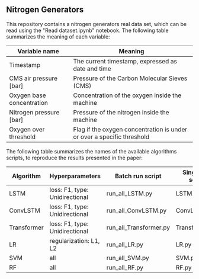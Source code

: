 ## Nitrogen Generators
This repository contains a nitrogen generators real data set, which can be read using the "Read dataset.ipynb" notebook. The following table summarizes the meaning of each variable:

| Variable name | Meaning |
|---|---|
| Timestamp | The current timestamp, expressed as date and time |
| CMS air pressure [bar] | Pressure of the Carbon Molecular Sieves (CMS) |
| Oxygen base concentration | Concentration of the oxygen inside the machine  |
| Nitrogen pressure [bar] | Pressure of the nitrogen inside the machine |
| Oxygen over threshold | Flag if the oxygen concentration is under or over a specific threshold|

The following table summarizes the names of the available algorithms scripts, to reproduce the results presented in the paper:

| Algorithm | Hyperparameters | Batch run script | Single run script |
|---|---|---|---|
| LSTM | loss: F1, type: Unidirectional | run_all_LSTM.py | LSTM.py |
| ConvLSTM | loss: F1, type: Unidirectional | run_all_ConvLSTM.py | ConvLSTM.py |
| Transformer | loss: F1, type: Unidirectional | run_all_Transformer.py | Transformer.py |
| LR | regularization: L1, L2 | run_all_LR.py | LR.py |
| SVM | all | run_all_SVM.py | SVM.py |
| RF | all | run_all_RF.py | RF.py |
